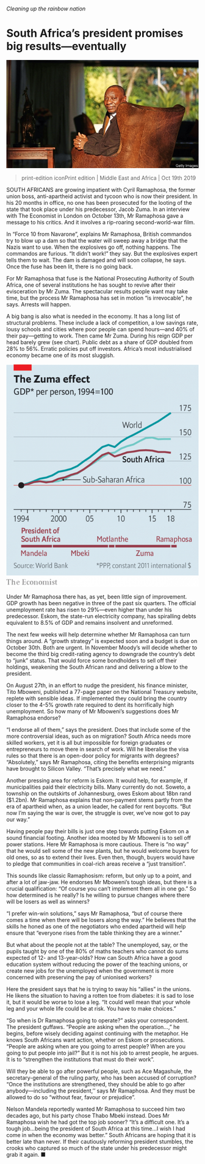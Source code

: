 ###### Cleaning up the rainbow nation

# South Africa’s president promises big results—eventually 

![image](images/20191019_MAP003_0.jpg) 

> print-edition iconPrint edition | Middle East and Africa | Oct 19th 2019 

SOUTH AFRICANS are growing impatient with Cyril Ramaphosa, the former union boss, anti-apartheid activist and tycoon who is now their president. In his 20 months in office, no one has been prosecuted for the looting of the state that took place under his predecessor, Jacob Zuma. In an interview with The Economist in London on October 13th, Mr Ramaphosa gave a message to his critics. And it involves a rip-roaring second-world-war film. 

In “Force 10 from Navarone”, explains Mr Ramaphosa, British commandos try to blow up a dam so that the water will sweep away a bridge that the Nazis want to use. When the explosives go off, nothing happens. The commandos are furious. “It didn’t work!” they say. But the explosives expert tells them to wait. The dam is damaged and will soon collapse, he says. Once the fuse has been lit, there is no going back. 

For Mr Ramaphosa that fuse is the National Prosecuting Authority of South Africa, one of several institutions he has sought to revive after their evisceration by Mr Zuma. The spectacular results people want may take time, but the process Mr Ramaphosa has set in motion “is irrevocable”, he says. Arrests will happen. 

A big bang is also what is needed in the economy. It has a long list of structural problems. These include a lack of competition, a low savings rate, lousy schools and cities where poor people can spend hours—and 40% of their pay—getting to work. Then came Mr Zuma. During his reign GDP per head barely grew (see chart). Public debt as a share of GDP doubled from 28% to 56%. Erratic policies put off investors. Africa’s most industrialised economy became one of its most sluggish. 

![image](images/20191019_MAC002.png) 

Under Mr Ramaphosa there has, as yet, been little sign of improvement. GDP growth has been negative in three of the past six quarters. The official unemployment rate has risen to 29%—even higher than under his predecessor. Eskom, the state-run electricity company, has spiralling debts equivalent to 8.5% of GDP and remains insolvent and unreformed. 

The next few weeks will help determine whether Mr Ramaphosa can turn things around. A “growth strategy” is expected soon and a budget is due on October 30th. Both are urgent. In November Moody’s will decide whether to become the third big credit-rating agency to downgrade the country’s debt to “junk” status. That would force some bondholders to sell off their holdings, weakening the South African rand and delivering a blow to the president. 

On August 27th, in an effort to nudge the president, his finance minister, Tito Mboweni, published a 77-page paper on the National Treasury website, replete with sensible ideas. If implemented they could bring the country closer to the 4-5% growth rate required to dent its horrifically high unemployment. So how many of Mr Mboweni’s suggestions does Mr Ramaphosa endorse? 

“I endorse all of them,” says the president. Does that include some of the more controversial ideas, such as on migration? South Africa needs more skilled workers, yet it is all but impossible for foreign graduates or entrepreneurs to move there in search of work. Will he liberalise the visa rules so that there is an open-door policy for migrants with degrees? “Absolutely,” says Mr Ramaphosa, citing the benefits enterprising migrants have brought to Silicon Valley. “That’s precisely what we need.” 

Another pressing area for reform is Eskom. It would help, for example, if municipalities paid their electricity bills. Many currently do not. Soweto, a township on the outskirts of Johannesburg, owes Eskom about 18bn rand ($1.2bn). Mr Ramaphosa explains that non-payment stems partly from the era of apartheid when, as a union leader, he called for rent boycotts. “But now I’m saying the war is over, the struggle is over, we’ve now got to pay our way.” 

Having people pay their bills is just one step towards putting Eskom on a sound financial footing. Another idea mooted by Mr Mboweni is to sell off power stations. Here Mr Ramaphosa is more cautious. There is “no way” that he would sell some of the new plants, but he would welcome buyers for old ones, so as to extend their lives. Even then, though, buyers would have to pledge that communities in coal-rich areas receive a “just transition”. 

This sounds like classic Ramaphosism: reform, but only up to a point, and after a lot of jaw-jaw. He endorses Mr Mboweni’s tough ideas, but there is a crucial qualification: “Of course you can’t implement them all in one go.” So how determined is he really? Is he willing to pursue changes where there will be losers as well as winners? 

“I prefer win-win solutions,” says Mr Ramaphosa, “but of course there comes a time when there will be losers along the way.” He believes that the skills he honed as one of the negotiators who ended apartheid will help ensure that “everyone rises from the table thinking they are a winner.” 

But what about the people not at the table? The unemployed, say, or the pupils taught by one of the 80% of maths teachers who cannot do sums expected of 12- and 13-year-olds? How can South Africa have a good education system without reducing the power of the teaching unions, or create new jobs for the unemployed when the government is more concerned with preserving the pay of unionised workers? 

Here the president says that he is trying to sway his “allies” in the unions. He likens the situation to having a rotten toe from diabetes: it is sad to lose it, but it would be worse to lose a leg. “It could well mean that your whole leg and your whole life could be at risk. You have to make choices.” 

“So when is Dr Ramaphosa going to operate?” asks your correspondent. The president guffaws. “People are asking when the operation…,” he begins, before wisely deciding against continuing with the metaphor. He knows South Africans want action, whether on Eskom or prosecutions. “People are asking when are you going to arrest people? When are you going to put people into jail?” But it is not his job to arrest people, he argues. It is to “strengthen the institutions that must do their work”. 

Will they be able to go after powerful people, such as Ace Magashule, the secretary-general of the ruling party, who has been accused of corruption? “Once the institutions are strengthened, they should be able to go after anybody—including the president,’’ says Mr Ramaphosa. And they must be allowed to do so “without fear, favour or prejudice”. 

Nelson Mandela reportedly wanted Mr Ramaphosa to succeed him two decades ago, but his party chose Thabo Mbeki instead. Does Mr Ramaphosa wish he had got the top job sooner? “It’s a difficult one. It’s a tough job...being the president of South Africa at this time...I wish I had come in when the economy was better.” South Africans are hoping that it is better late than never. If their cautiously reforming president stumbles, the crooks who captured so much of the state under his predecessor might grab it again. ■ 

